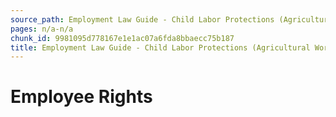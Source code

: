 ```yaml
---
source_path: Employment Law Guide - Child Labor Protections (Agricultural Work).md
pages: n/a-n/a
chunk_id: 9981095d778167e1e1ac07a6fda8bbaecc75b187
title: Employment Law Guide - Child Labor Protections (Agricultural Work)
---
```

# Employee Rights
